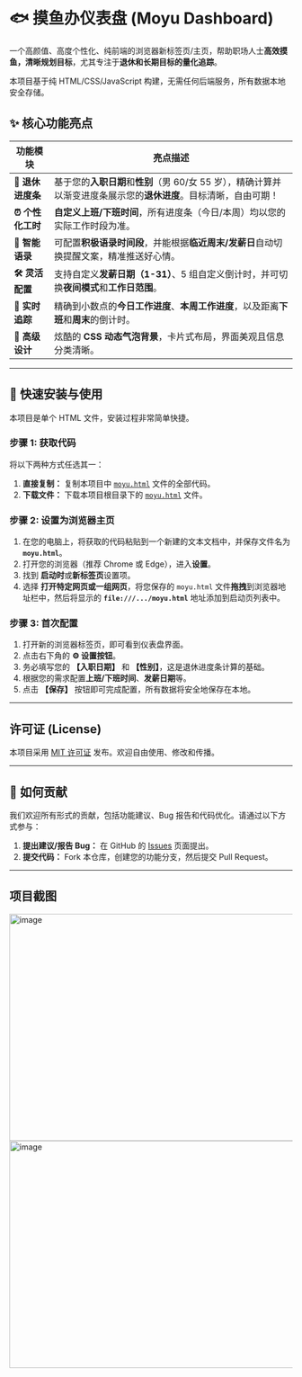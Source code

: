 # 🐟 摸鱼办仪表盘 (Moyu Dashboard)



一个高颜值、高度个性化、纯前端的浏览器新标签页/主页，帮助职场人士**高效摸鱼，清晰规划目标**，尤其专注于**退休和长期目标的量化追踪**。

本项目基于纯 HTML/CSS/JavaScript 构建，无需任何后端服务，所有数据本地安全存储。



## ✨ 核心功能亮点

| **功能模块**     | **亮点描述**                                                 |
| ---------------- | ------------------------------------------------------------ |
| **🎯 退休进度条** | 基于您的**入职日期**和**性别**（男 60/女 55 岁），精确计算并以渐变进度条展示您的**退休进度**。目标清晰，自由可期！ |
| **⏰ 个性化工时** | **自定义上班/下班时间**，所有进度条（今日/本周）均以您的实际工作时段为准。 |
| **💬 智能语录**   | 可配置**积极语录时间段**，并能根据**临近周末/发薪日**自动切换提醒文案，精准推送好心情。 |
| **🛠️ 灵活配置**   | 支持自定义**发薪日期（1-31）**、5 组自定义倒计时，并可切换**夜间模式**和**工作日范围**。 |
| **💯 实时追踪**   | 精确到小数点的**今日工作进度**、**本周工作进度**，以及距离**下班**和**周末**的倒计时。 |
| **🎨 高级设计**   | 炫酷的 **CSS 动态气泡背景**，卡片式布局，界面美观且信息分类清晰。 |

------



## 💾 快速安装与使用

本项目是单个 HTML 文件，安装过程非常简单快捷。



### 步骤 1: 获取代码

将以下两种方式任选其一：

1. **直接复制：** 复制本项目中 [`moyu.html`](https://www.google.com/search?q=moyu.html) 文件的全部代码。
2. **下载文件：** 下载本项目根目录下的 [`moyu.html`](https://www.google.com/search?q=moyu.html) 文件。



### 步骤 2: 设置为浏览器主页

1. 在您的电脑上，将获取的代码粘贴到一个新建的文本文档中，并保存文件名为 **`moyu.html`**。
2. 打开您的浏览器（推荐 Chrome 或 Edge），进入**设置**。
3. 找到 **启动时**或**新标签页**设置项。
4. 选择 **打开特定网页或一组网页**，将您保存的 `moyu.html` 文件**拖拽**到浏览器地址栏中，然后将显示的 **`file:///.../moyu.html`** 地址添加到启动页列表中。



### 步骤 3: 首次配置

1. 打开新的浏览器标签页，即可看到仪表盘界面。
2. 点击右下角的 **⚙️ 设置按钮**。
3. 务必填写您的 **【入职日期】** 和 **【性别】**，这是退休进度条计算的基础。
4. 根据您的需求配置**上班/下班时间**、**发薪日期**等。
5. 点击 **【保存】** 按钮即可完成配置，所有数据将安全地保存在本地。

------



## 许可证 (License)

本项目采用 [MIT 许可证](https://www.google.com/search?q=LICENSE) 发布。欢迎自由使用、修改和传播。

------



## 🤝 如何贡献

我们欢迎所有形式的贡献，包括功能建议、Bug 报告和代码优化。请通过以下方式参与：

1. **提出建议/报告 Bug：** 在 GitHub 的 [Issues](https://github.com/65316571/moyu-office-tracker/issues) 页面提出。
2. **提交代码：** Fork 本仓库，创建您的功能分支，然后提交 Pull Request。

------



## **项目截图**
<img width="690" height="404" alt="image" src="https://github.com/user-attachments/assets/bb5bcaa6-2ca6-46c5-adaa-6a3fb3c40025" />

<img width="690" height="404" alt="image" src="https://github.com/user-attachments/assets/24f69ba0-92f5-4d02-ad2b-a93d40839903" />


